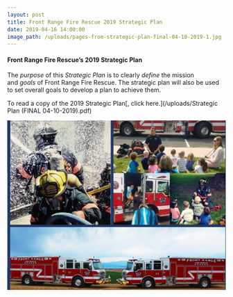 ```yaml
---
layout: post
title: Front Range Fire Rescue 2019 Strategic Plan
date: 2019-04-16 14:00:00
image_path: /uploads/pages-from-strategic-plan-final-04-10-2019-1.jpg
---
```


#### Front Range Fire Rescue’s 2019 Strategic Plan

The *purpose* of this *Strategic Plan* is to clearly *define* the mission and *goals* of Front Range Fire Rescue. The strategic plan will also be used to set overall goals to develop a plan to achieve them.

To read a copy of the 2019 Strategic Plan[, click here.](/uploads/Strategic Plan (FINAL 04-10-2019).pdf)

![](/uploads/pages-from-strategic-plan-final-04-10-2019.jpg)